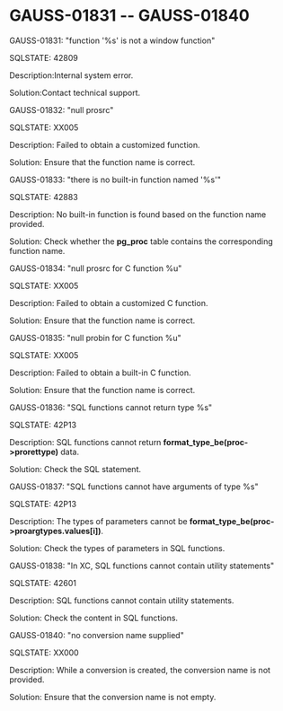 # GAUSS-01831 -- GAUSS-01840<a name="EN-US_TOPIC_0302073559"></a>

GAUSS-01831: "function '%s' is not a window function"

SQLSTATE: 42809

Description:Internal system error.

Solution:Contact technical support.

GAUSS-01832: "null prosrc"

SQLSTATE: XX005

Description: Failed to obtain a customized function.

Solution: Ensure that the function name is correct.

GAUSS-01833: "there is no built-in function named '%s'"

SQLSTATE: 42883

Description: No built-in function is found based on the function name provided.

Solution: Check whether the  **pg\_proc**  table contains the corresponding function name.

GAUSS-01834: "null prosrc for C function %u"

SQLSTATE: XX005

Description: Failed to obtain a customized C function.

Solution: Ensure that the function name is correct.

GAUSS-01835: "null probin for C function %u"

SQLSTATE: XX005

Description: Failed to obtain a built-in C function.

Solution: Ensure that the function name is correct.

GAUSS-01836: "SQL functions cannot return type %s"

SQLSTATE: 42P13

Description: SQL functions cannot return  **format\_type\_be\(proc-\>prorettype\)**  data.

Solution: Check the SQL statement.

GAUSS-01837: "SQL functions cannot have arguments of type %s"

SQLSTATE: 42P13

Description: The types of parameters cannot be  **format\_type\_be\(proc-\>proargtypes.values\[i\]\)**.

Solution: Check the types of parameters in SQL functions.

GAUSS-01838: "In XC, SQL functions cannot contain utility statements"

SQLSTATE: 42601

Description: SQL functions cannot contain utility statements.

Solution: Check the content in SQL functions.

GAUSS-01840: "no conversion name supplied"

SQLSTATE: XX000

Description: While a conversion is created, the conversion name is not provided.

Solution: Ensure that the conversion name is not empty.

